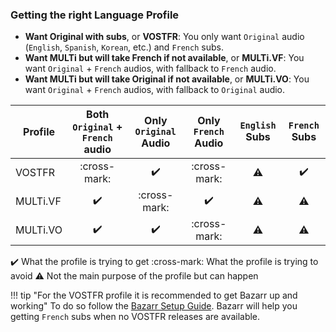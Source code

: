 ### Getting the right Language Profile

- **Want Original with subs**, or **VOSTFR**: You only want `Original` audio (`English`, `Spanish`, `Korean`, etc.) and `French` subs.
- **Want MULTi but will take French if not available**, or **MULTi.VF**: You want `Original` + `French` audios, with fallback to `French` audio.
- **Want MULTi but will take Original if not available**, or **MULTi.VO**: You want `Original` + `French` audios, with fallback to `Original` audio.

| Profile  | Both `Original` + `French` audio | Only `Original` Audio | Only `French` Audio | `English` Subs |   `French` Subs    |
|----------|:--------------------------------:|:---------------------:|:-------------------:|:--------------:|:------------------:|
| VOSTFR   |           :cross-mark:           |  :heavy_check_mark:   |    :cross-mark:     |   :warning:    | :heavy_check_mark: |
| MULTi.VF |        :heavy_check_mark:        |     :cross-mark:      | :heavy_check_mark:  |   :warning:    |     :warning:      |
| MULTi.VO |        :heavy_check_mark:        |  :heavy_check_mark:   |    :cross-mark:     |   :warning:    |     :warning:      |

:heavy_check_mark: What the profile is trying to get
:cross-mark: What the profile is trying to avoid
:warning: Not the main purpose of the profile but can happen

!!! tip "For the VOSTFR profile it is recommended to get Bazarr up and working"
    To do so follow the [Bazarr Setup Guide](/Bazarr/Setup-Guide). Bazarr will help you getting `French` subs when no VOSTFR releases are available.
